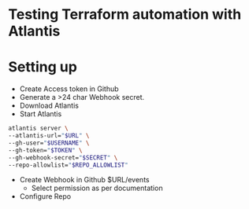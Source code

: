 # Testing Terraform automation with Atlantis

# Setting up
- Create Access token in Github
- Generate a >24 char Webhook secret. 
- Download Atlantis
- Start Atlantis

```bash
atlantis server \
--atlantis-url="$URL" \
--gh-user="$USERNAME" \
--gh-token="$TOKEN" \
--gh-webhook-secret="$SECRET" \
--repo-allowlist="$REPO_ALLOWLIST"
```
- Create Webhook in Github $URL/events
    - Select permission as per documentation
- Configure Repo

    